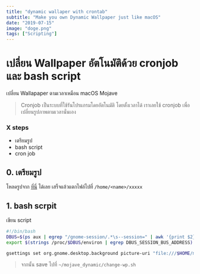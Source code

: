 ```yaml
---
title: "dynamic wallaper with crontab"
subtitle: "Make you own Dynamic Wallpaper just like macOS"
date: "2019-07-15"
image: "doge.png"
tags: ["Scripting"]
---
```


# เปลี่ยน Wallpaper อัตโนมัติด้วย cronjob และ bash script

เปลี่ยน Wallapaper ตามเวลาเหมือน macOS Mojave

> Cronjob เป็นระบบที่ใช้รันโปรแกรมโดยอัตโนมัติ โดยตั้งเวลาได้
> เราเลยใช้ cronjob เพื่อเปลี่ยนรูปภาพตามเวลานั่นเอง

### X steps

- เตรียมรูป
- bash script
- cron job

## 0. เตรียมรูป

โหลดรูปจาก [ที่นี่](www.google.com) ได้เลย
เสร็จแล้วแตกไฟล์ไปที่ `/home/<name>/xxxxx`

## 1. bash scrpit

เขียน script

```bash
#!/bin/bash
DBUS=$(ps aux | egrep "/gnome-session/.*\s--session=" | awk '{print $2}')
export $(strings /proc/$DBUS/environ | egrep DBUS_SESSION_BUS_ADDRESS)

gsettings set org.gnome.desktop.background picture-uri "file:///$HOME/mojave_dynamic/mojave_dynamic_$(($(date +%H)*2/3+1)).jpeg"
```

> จากนั้น save ไปที่ `~/mojave_dynamic/change-wp.sh`
